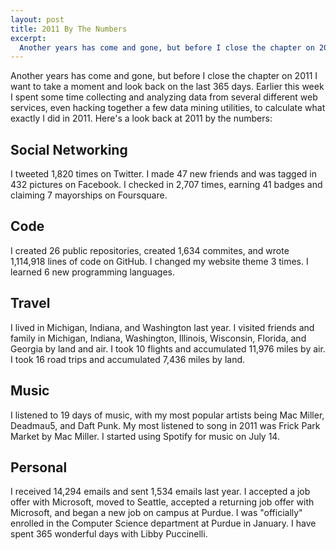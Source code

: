 ```yaml
--- 
layout: post
title: 2011 By The Numbers
excerpt:
  Another years has come and gone, but before I close the chapter on 2011 I want to take a moment and look back on the last 365 days. Earlier this week I spent some time collecting and analyzing data from several different web services, even hacking together a few data mining utilities, to calculate what exactly I did in 2011. Here's a look back at 2011 by the numbers:
---
```

Another years has come and gone, but before I close the chapter on 2011 I want to take a moment and look back on the last 365 days. Earlier this week I spent some time collecting and analyzing data from several different web services, even hacking together a few data mining utilities, to calculate what exactly I did in 2011. Here's a look back at 2011 by the numbers:

## Social Networking
I tweeted 1,820 times on Twitter. I made 47 new friends and was tagged in 432 pictures on Facebook. I checked in 2,707 times, earning 41 badges and claiming 7 mayorships on Foursquare.

## Code
I created 26 public repositories, created 1,634 commites, and wrote 1,114,918 lines of code on GitHub. I changed my website theme 3 times. I learned 6 new programming languages.

## Travel
I lived in Michigan, Indiana, and Washington last year. I visited friends and family in Michigan, Indiana, Washington, Illinois, Wisconsin, Florida, and Georgia by land and air. I took 10 flights and accumulated 11,976 miles by air. I took 16 road trips and accumulated 7,436 miles by land.

## Music
I listened to 19 days of music, with my most popular artists being Mac Miller, Deadmau5, and Daft Punk. My most listened to song in 2011 was Frick Park Market by Mac Miller. I started using Spotify for music on July 14.

## Personal
I received 14,294 emails and sent 1,534 emails last year. I accepted a job offer with Microsoft, moved to Seattle, accepted a returning job offer with Microsoft, and began a new job on campus at Purdue. I was "officially" enrolled in the Computer Science department at Purdue in January. I have spent 365 wonderful days with Libby Puccinelli.